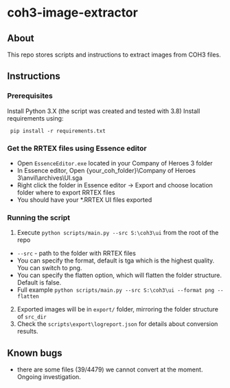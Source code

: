 # coh3-image-extractor
## About
This repo stores scripts and instructions to extract images from COH3 files.

## Instructions

### Prerequisites
Install Python 3.X (the script was created and tested with 3.8)
Install requirements using:
```
 pip install -r requirements.txt
```

### Get the RRTEX files using Essence editor
* Open `EssenceEditor.exe` located in your Company of Heroes 3 folder
* In Essence editor, Open {your_coh_folder}\Company of Heroes 3\anvil\archives\UI.sga
* Right click the folder in Essence editor -> Export and choose location folder where to export RRTEX files
* You should have your *.RRTEX UI files exported


### Running the script
1. Execute `python scripts/main.py --src S:\coh3\ui` from the root of the repo
- `--src` - path to the folder with RRTEX files
- You can specify the format, default is tga which is the highest quality. You can switch to png. 
- You can specify the flatten option, which will flatten the folder structure. Default is false.
- Full example `python scripts/main.py --src S:\coh3\ui --format png --flatten`

2. Exported images will be in `export/` folder, mirroring the folder structure of `src_dir`
3. Check the `scripts\export\logreport.json` for details about conversion results.


## Known bugs
* there are some files (39/4479) we cannot convert at the moment. Ongoing investigation.
